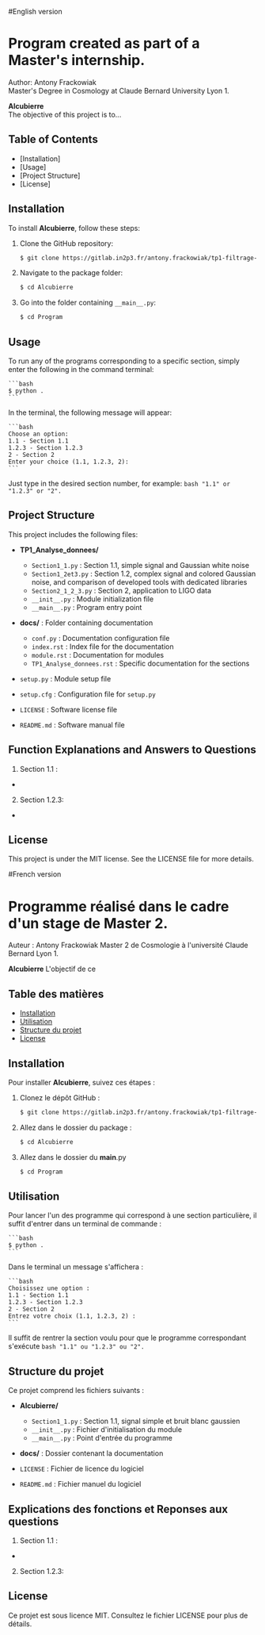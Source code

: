 #English version

# Program created as part of a Master's internship.
Author: Antony Frackowiak  
Master's Degree in Cosmology at Claude Bernard University Lyon 1.

**Alcubierre**  
The objective of this project is to...

## Table of Contents

- [Installation]
- [Usage]
- [Project Structure]
- [License]

## Installation

To install **Alcubierre**, follow these steps:

1. Clone the GitHub repository:
   
    ```bash
    $ git clone https://gitlab.in2p3.fr/antony.frackowiak/tp1-filtrage-adapte-pour-la-detection-de-signaux.git
    ```

2. Navigate to the package folder:

    ```bash
    $ cd Alcubierre
    ```

3. Go into the folder containing `__main__.py`:
	```bash
    $ cd Program
    ```

## Usage

To run any of the programs corresponding to a specific section, simply enter the following in the command terminal:

	```bash
	$ python .
	```	

In the terminal, the following message will appear: 

	```bash
	Choose an option:
	1.1 - Section 1.1
	1.2.3 - Section 1.2.3
	2 - Section 2
	Enter your choice (1.1, 1.2.3, 2): 
	```

Just type in the desired section number, for example: 
	```bash
	"1.1" or "1.2.3" or "2".
	```

## Project Structure

This project includes the following files:  

- **TP1_Analyse_donnees/**  
  - `Section1_1.py`     : Section 1.1, simple signal and Gaussian white noise
  - `Section1_2et3.py`     : Section 1.2, complex signal and colored Gaussian noise, and comparison of developed tools with dedicated libraries
  - `Section2_1_2_3.py`     : Section 2, application to LIGO data
  - `__init__.py`  : Module initialization file
  - `__main__.py`  : Program entry point
  
- **docs/**                : Folder containing documentation
  - `conf.py`          : Documentation configuration file
  - `index.rst`        : Index file for the documentation
  - `module.rst`       : Documentation for modules
  - `TP1_Analyse_donnees.rst`  : Specific documentation for the sections
- `setup.py`             : Module setup file
- `setup.cfg`            : Configuration file for `setup.py`
- `LICENSE`              : Software license file
- `README.md`            : Software manual file


## Function Explanations and Answers to Questions

1. Section 1.1 :

- 
2. Section 1.2.3:

- 


## License

This project is under the MIT license. See the LICENSE file for more details.












#French version
# Programme réalisé dans le cadre d'un stage de Master 2.
Auteur :  Antony Frackowiak
Master 2 de Cosmologie à l'université Claude Bernard Lyon 1. 

**Alcubierre** 
L'objectif de ce  

## Table des matières

- [Installation](#installation)
- [Utilisation](#utilisation)
- [Structure du projet](#structure-du-projet)
- [License](#license)

## Installation

Pour installer **Alcubierre**, suivez ces étapes :

1. Clonez le dépôt GitHub :
   
    ```bash
    $ git clone https://gitlab.in2p3.fr/antony.frackowiak/tp1-filtrage-adapte-pour-la-detection-de-signaux.git
    ```
   
2. Allez dans le dossier du package :

    ```bash
    $ cd Alcubierre
    ```
3. Allez dans le dossier du __main__.py
	```bash
    $ cd Program
    ```
## Utilisation

Pour lancer l'un des programme qui correspond à une section particulière, il suffit d'entrer dans un terminal de commande :

	```bash
	$ python .
	```	

Dans le terminal un message s'affichera : 

	```bash
	Choisissez une option :
	1.1 - Section 1.1
	1.2.3 - Section 1.2.3
	2 - Section 2
	Entrez votre choix (1.1, 1.2.3, 2) : 
	```

Il suffit de rentrer la section voulu pour que le programme correspondant s'exécute 
	```bash
	"1.1" ou "1.2.3" ou "2".
	```

## Structure du projet

Ce projet comprend les fichiers suivants :  

- **Alcubierre/**  
  - `Section1_1.py`     : Section 1.1, signal simple et bruit blanc gaussien
  - `__init__.py`  : Fichier d'initialisation du module
  - `__main__.py`  : Point d'entrée du programme
  
- **docs/**                : Dossier contenant la documentation
- `LICENSE`              : Fichier de licence du logiciel
- `README.md`            : Fichier manuel du logiciel


## Explications des fonctions et Reponses aux questions

1. Section 1.1 :

- 
2. Section 1.2.3:


## License

Ce projet est sous licence MIT. Consultez le fichier LICENSE pour plus de détails.

